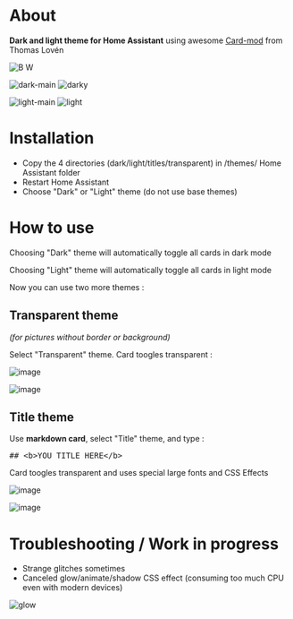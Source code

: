 
<h1>About</h1>

<b>Dark and light theme for Home Assistant</b> using awesome <a href="https://github.com/thomasloven/lovelace-card-mod">Card-mod</a> from Thomas Lovén

![B   W](https://github.com/Krakoukas73/ha-dark-light/assets/54374596/058d1dde-a932-4b28-81a4-61eccd8886c6)

![dark-main](https://github.com/Krakoukas73/ha-dark-light/assets/54374596/5e753fad-43ba-4f17-9c52-ce8ac6e43185)
![darky](https://github.com/Krakoukas73/ha-dark-light/assets/54374596/df247a86-2fcd-4acf-8599-64f0e69186f0)

![light-main](https://github.com/Krakoukas73/ha-dark-light/assets/54374596/2fec465a-5622-470b-b730-8564f7ad7637)
![light](https://github.com/Krakoukas73/ha-dark-light/assets/54374596/b4feddc5-bbea-407a-8b84-f1e8d7c408ab)



<h1>Installation</h1>

- Copy the 4 directories (dark/light/titles/transparent) in /themes/ Home Assistant folder
- Restart Home Assistant
- Choose "Dark" or "Light" theme (do not use base themes)

<h1>How to use</h1>

Choosing "Dark" theme will automatically toggle all cards in dark mode

Choosing "Light" theme will automatically toggle all cards in light mode

Now you can use two more themes :

<h2>Transparent theme</h2>

<i>(for pictures without border or background)</i>

Select "Transparent" theme. Card toogles transparent :

![image](https://github.com/Krakoukas73/ha-dark-light/assets/54374596/01b7fa32-2ff1-42b6-a1e2-a07fe904d2c1)

![image](https://github.com/Krakoukas73/ha-dark-light/assets/54374596/71e4538d-6b7b-42d7-b033-e7ce04abd13b)

<h2>Title theme</h2>

Use <b>markdown card</b>, select "Title" theme, and type :

<pre>## &lt;b&gt;YOU TITLE HERE&lt;/b&gt;</pre>

Card toogles transparent and uses special large fonts and CSS Effects

![image](https://github.com/Krakoukas73/ha-dark-light/assets/54374596/9837d09f-002b-4ae9-aba0-39b252c650c7)

![image](https://github.com/Krakoukas73/ha-dark-light/assets/54374596/708c1cfa-9573-4367-81f9-85872954195a)

<h1>Troubleshooting / Work in progress</h1>

- Strange glitches sometimes
- Canceled glow/animate/shadow CSS effect (consuming too much CPU even with modern devices)

![glow](https://github.com/Krakoukas73/home-assistant-dark-light/assets/54374596/ddba224d-51ed-4ca6-96d8-017dc35e6ce1)

